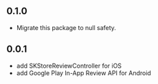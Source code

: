 ## 0.1.0

* Migrate this package to null safety.

## 0.0.1

* add SKStoreReviewController for iOS
* add Google Play In-App Review API for Android
